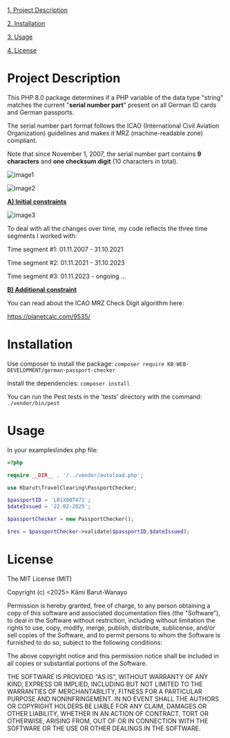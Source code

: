  [1. Project Description](#project-description)
 
 [2. Installation](#installation)
 
 [3. Usage](#usage)
 
 [4. License](#license)
 
# Project Description

This PHP 8.0 package determines if a PHP variable of the data type "string" matches the current "**serial number part**" present on all German ID cards and German passports.

The serial number part format follows the ICAO (International Civil Aviation Organization) guidelines and makes it MRZ (machine-readable zone) compliant.

Note that since November 1, 2007, the serial number part contains **9 characters** and **one checksum digit** (10 characters in total).

![image1](https://i.ibb.co/5WpBWVNv/image1.png)

![image2](https://i.ibb.co/67DypCDH/image2.png)

<ins>**A) Initial constraints**</ins>

![image3](https://i.ibb.co/5WSM47jg/image3.png)

To deal with all the changes over time, my code reflects the three time segments I worked with:


Time segment #1: 01.11.2007 - 31.10.2021

Time segment #2: 01.11.2021 - 31.10.2023 

Time segment #3: 01.11.2023 - ongoing ...

<ins>**B) Additional constraint**</ins>

You can read about the ICAO MRZ Check Digit algorithm here:

https://planetcalc.com/9535/ 

# Installation

Use composer to install the package: `composer require KB-WEB-DEVELOPMENT/german-passport-checker`

Install the dependencies: `composer install` 

You can run the Pest tests in the 'tests' directory with the command: `./vendor/bin/pest`


# Usage

In your examples\index.php file: 

```php
<?php

require __DIR__ . '/../vendor/autoload.php';

use Kbarut\TravelClearing\PassportChecker;

$passportID = 'L01X00T471';
$dateIssued = '22-02-2025';

$passportChecker = new PassportChecker();

$res = $passportChecker->validate($passportID,$dateIssued);

 ```

# License 

The MIT License (MIT)

Copyright (c) <2025> Kâmi Barut-Wanayo

Permission is hereby granted, free of charge, to any person obtaining a copy of this software and associated documentation files (the "Software"), to deal in the Software without restriction, including without limitation the rights to use, copy, modify, merge, publish, distribute, sublicense, and/or sell copies of the Software, and to permit persons to whom the Software is furnished to do so, subject to the following conditions:

The above copyright notice and this permission notice shall be included in all copies or substantial portions of the Software.

THE SOFTWARE IS PROVIDED "AS IS", WITHOUT WARRANTY OF ANY KIND, EXPRESS OR IMPLIED, INCLUDING BUT NOT LIMITED TO THE WARRANTIES OF MERCHANTABILITY, FITNESS FOR A PARTICULAR PURPOSE AND NONINFRINGEMENT. IN NO EVENT SHALL THE AUTHORS OR COPYRIGHT HOLDERS BE LIABLE FOR ANY CLAIM, DAMAGES OR OTHER LIABILITY, WHETHER IN AN ACTION OF CONTRACT, TORT OR OTHERWISE, ARISING FROM, OUT OF OR IN CONNECTION WITH THE SOFTWARE OR THE USE OR OTHER DEALINGS IN THE SOFTWARE.
